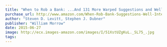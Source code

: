 ```yaml
---
title: "When to Rob a Bank: ...And 131 More Warped Suggestions and Well-Intended Rants"
purchase_url: http://www.amazon.com/When-Rob-Bank-Suggestions-Well-Intended/dp/0062385321%3FSubscriptionId%3DAKIAIVZLK2PABGQI2KAQ%26tag%3Deverrail-20%26linkCode%3Dxm2%26camp%3D2025%26creative%3D165953%26creativeASIN%3D0062385321
author: "Steven D. Levitt, Stephen J. Dubner"
publisher: "William Morrow"
date: 2015-06-27
image: http://ecx.images-amazon.com/images/I/51XstUZgKuL._SL75_.jpg
tags:
---
```


